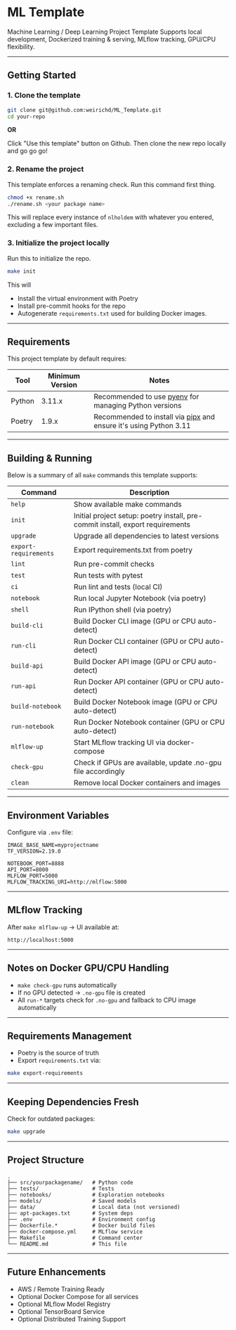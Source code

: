 # ML Template

Machine Learning / Deep Learning Project Template
Supports local development, Dockerized training & serving, MLflow tracking, GPU/CPU flexibility.

---

## Getting Started

### 1. Clone the template

```bash
git clone git@github.com:weirichd/ML_Template.git
cd your-repo
```

**OR**

Click "Use this template" button on Github.
Then clone the new repo locally and go go go!


### 2. Rename the project

This template enforces a renaming check.
Run this command first thing.

```bash
chmod +x rename.sh
./rename.sh <your package name>
```

This will replace every instance of  `nlholdem` with whatever you entered, excluding a few important files.


### 3. Initialize the project locally

Run this to initialize the repo.

```bash
make init
```

This will

* Install the virtual environment with Poetry
* Install pre-commit hooks for the repo
* Autogenerate `requirements.txt` used for building Docker images.

---

## Requirements

This project template by default requires:

|Tool|Minimum Version|Notes|
|----|----------------|-----|
|Python|3.11.x|Recommended to use [pyenv](https://github.com/pyenv/pyenv) for managing Python versions|
|Poetry|1.9.x|Recommended to install via [pipx](https://pipx.pypa.io/) and ensure it's using Python 3.11|


---

## Building & Running

Below is a summary of all `make` commands this template supports:


| Command      | Description                                                    |
|--------------|----------------------------------------------------------------|
| `help`       | Show available make commands                                   |
| `init`       | Initial project setup: poetry install, pre-commit install, export requirements |
| `upgrade`    | Upgrade all dependencies to latest versions                    |
| `export-requirements` | Export requirements.txt from poetry                     |
| `lint`       | Run pre-commit checks                                          |
| `test`       | Run tests with pytest                                          |
| `ci`         | Run lint and tests (local CI)                                  |
| `notebook`   | Run local Jupyter Notebook (via poetry)                        |
| `shell`      | Run IPython shell (via poetry)                                 |
| `build-cli`    | Build Docker CLI image (GPU or CPU auto-detect)                |
| `run-cli`      | Run Docker CLI container (GPU or CPU auto-detect)              |
| `build-api`    | Build Docker API image (GPU or CPU auto-detect)                |
| `run-api`      | Run Docker API container (GPU or CPU auto-detect)              |
| `build-notebook` | Build Docker Notebook image (GPU or CPU auto-detect)         |
| `run-notebook` | Run Docker Notebook container (GPU or CPU auto-detect)         |
| `mlflow-up`    | Start MLflow tracking UI via docker-compose                    |
| `check-gpu`    | Check if GPUs are available, update .no-gpu file accordingly   |
| `clean`        | Remove local Docker containers and images                      |

---

## Environment Variables

Configure via `.env` file:

```dotenv
IMAGE_BASE_NAME=myprojectname
TF_VERSION=2.19.0

NOTEBOOK_PORT=8888
API_PORT=8000
MLFLOW_PORT=5000
MLFLOW_TRACKING_URI=http://mlflow:5000
```

---

## MLflow Tracking

After `make mlflow-up` → UI available at:

```
http://localhost:5000
```

---

## Notes on Docker GPU/CPU Handling

- `make check-gpu` runs automatically
- If no GPU detected → `.no-gpu` file is created
- All `run-*` targets check for `.no-gpu` and fallback to CPU image automatically

---

## Requirements Management

- Poetry is the source of truth
- Export `requirements.txt` via:

```bash
make export-requirements
```

---

## Keeping Dependencies Fresh

Check for outdated packages:

```bash
make upgrade
```

---

## Project Structure

```
.
├── src/yourpackagename/   # Python code
├── tests/                 # Tests
├── notebooks/             # Exploration notebooks
├── models/                # Saved models
├── data/                  # Local data (not versioned)
├── apt-packages.txt       # System deps
├── .env                   # Environment config
├── Dockerfile.*           # Docker build files
├── docker-compose.yml     # MLflow service
├── Makefile               # Command center
└── README.md              # This file
```

---

## Future Enhancements

- AWS / Remote Training Ready
- Optional Docker Compose for all services
- Optional MLflow Model Registry
- Optional TensorBoard Service
- Optional Distributed Training Support
